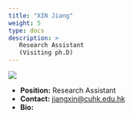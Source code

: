 ```yaml
---
title: "XIN Jiang"
weight: 5
type: docs
description: >
   Research Assistant
   (Visiting ph.D)
---
```


<div class="member-photo-frame wk-desk-4 wk-ipadp-4 wk-mobile-12 wk-tab-12">
    <div class=".member-photo-image">
     <img src="/images/members/XIN-Jiang.jpg">
    </div>
</div>

 - **Position:** Research Assistant
 - **Contact:** [jiangxin@cuhk.edu.hk](jiangxin@cuhk.edu.hk)
 - **Bio:** 